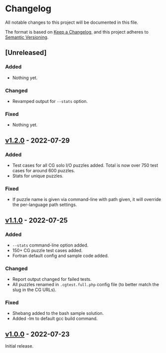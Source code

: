 # Changelog

All notable changes to this project will be documented in this file.

The format is based on [Keep a Changelog](https://keepachangelog.com/en/1.0.0/),
and this project adheres to [Semantic Versioning](https://semver.org/spec/v2.0.0.html).

## [Unreleased]

### Added

- Nothing yet.

### Changed

- Revamped output for `--stats` option.

### Fixed

- Nothing yet.

## [v1.2.0](https://github.com/tbali0524/cgtest/releases/v1.2.0) - 2022-07-29

### Added

- Test cases for all CG solo I/O puzzles added. Total is now over 750 test cases for around 600 puzzles.
- Stats for  unique puzzles.

### Fixed

- If puzzle name is given via command-line with path given, it will override the per-language path settings.

## [v1.1.0](https://github.com/tbali0524/cgtest/releases/v1.1.0) - 2022-07-25

### Added

- `--stats` command-line option added.
- 150+ CG puzzle test cases added.
- Fortran default config and sample code added.

### Changed

- Report output changed for failed tests.
- All puzzles renamed in `.cgtest.full.php` config file (to better match the slug in the CG URLs).

### Fixed

- Shebang added to the bash sample solution.
- Added -lm to default gcc build command.

## [v1.0.0](https://github.com/tbali0524/cgtest/releases/v1.0.0) - 2022-07-23

Initial release.
